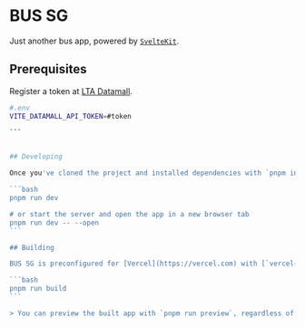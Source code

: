 # BUS SG

Just another bus app, powered by [`SvelteKit`](https://kit.svelte.dev).

## Prerequisites

Register a token at [LTA Datamall](https://datamall.lta.gov.sg/).

````bash
#.env
VITE_DATAMALL_API_TOKEN=#token

```


## Developing

Once you've cloned the project and installed dependencies with `pnpm install` , start a development server:

```bash
pnpm run dev

# or start the server and open the app in a new browser tab
pnpm run dev -- --open
```

## Building

BUS SG is preconfigured for [Vercel](https://vercel.com) with [`vercel-adaptor`](https://www.npmjs.com/package/@sveltejs/adapter-vercel).

```bash
pnpm run build
```

> You can preview the built app with `pnpm run preview`, regardless of whether you installed an adapter. This should _not_ be used to serve your app in production.
